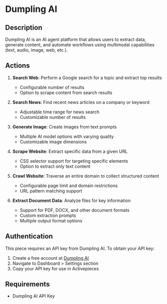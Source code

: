 # Dumpling AI

## Description
Dumpling AI is an AI agent platform that allows users to extract data, generate content, and automate workflows using multimodal capabilities (text, audio, image, web, etc.).

## Actions
1. **Search Web**: Perform a Google search for a topic and extract top results
   - Configurable number of results
   - Option to scrape content from search results

2. **Search News**: Find recent news articles on a company or keyword
   - Adjustable time range for news search
   - Customizable number of results

3. **Generate Image**: Create images from text prompts
   - Multiple AI model options with varying quality
   - Customizable image dimensions

4. **Scrape Website**: Extract specific data from a given URL
   - CSS selector support for targeting specific elements
   - Option to extract only text content

5. **Crawl Website**: Traverse an entire domain to collect structured content
   - Configurable page limit and domain restrictions
   - URL pattern matching support

6. **Extract Document Data**: Analyze files for key information
   - Support for PDF, DOCX, and other document formats
   - Custom extraction prompts
   - Multiple output format options

## Authentication
This piece requires an API key from Dumpling AI. To obtain your API key:
1. Create a free account at [Dumpling AI](https://www.dumplingai.com/)
2. Navigate to Dashboard > Settings section
3. Copy your API key for use in Activepieces

## Requirements
- Dumpling AI API Key 